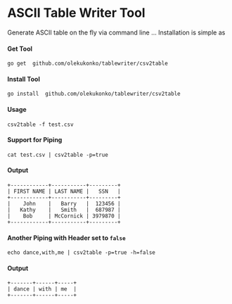 ASCII Table Writer Tool
=========

Generate ASCII table on the fly via command line ... Installation is simple as

#### Get Tool

    go get  github.com/olekukonko/tablewriter/csv2table

#### Install Tool

    go install  github.com/olekukonko/tablewriter/csv2table

#### Usage

    csv2table -f test.csv

#### Support for Piping

    cat test.csv | csv2table -p=true

#### Output

```
+------------+-----------+---------+
| FIRST NAME | LAST NAME |   SSN   |
+------------+-----------+---------+
|    John    |   Barry   |  123456 |
|   Kathy    |   Smith   |  687987 |
|    Bob     | McCornick | 3979870 |
+------------+-----------+---------+
```

#### Another Piping with Header set to `false`

    echo dance,with,me | csv2table -p=true -h=false

#### Output

    +-------+------+-----+
    | dance | with | me  |
    +-------+------+-----+
